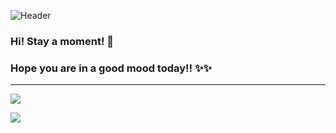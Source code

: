 ![Header](https://capsule-render.vercel.app/api?type=Waving&color=timeGradient&height=180&animation=fadeIn&section=header&text=Z-T-H&fontSize=60)
### Hi! Stay a moment! 👋
### Hope you are in a good mood today!! ✨✨
---
![](https://github-readme-stats.vercel.app/api?username=ZTH7&show_icons=true&title_color=7B70FF&icon_color=7B70FF&text_color=7B70FF&bg_color=83DCB6)

![](https://github-readme-stats.vercel.app/api/top-langs/?username=ZTH7&layout=compact&show_icons=true&title_color=7B70FF&icon_color=7B70FF&text_color=7B70FF&bg_color=83DCB6)

<!--
**ZTH5/ZTH5** is a ✨ _special_ ✨ repository because its `README.md` (this file) appears on your GitHub profile.

https://github-readme-stats.vercel.app/api?username=ZTH7&show_icons=true&title_color=FFFFFF&icon_color=FFFFFF&text_color=FFFFFF&bg_color=83DCB6

Here are some ideas to get you started:

- 🔭 I’m currently working on ...
- 🌱 I’m currently learning ...
- 👯 I’m looking to collaborate on ...
- 🤔 I’m looking for help with ...
- 💬 Ask me about ...
- 📫 How to reach me: ...
- 😄 Pronouns: ...
- ⚡ Fun fact: ...
-->
